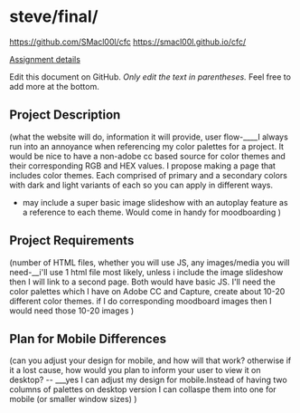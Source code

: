 # steve/final/
https://github.com/SMacl00l/cfc
https://smacl00l.github.io/cfc/

[Assignment details](/homework/final)

Edit this document on GitHub. _Only edit the text in parentheses._ Feel free to add more at the bottom.

## Project Description

(what the website will do, information it will provide, user flow-____I always run into an annoyance when referencing my color palettes for a project. It would be nice to have a non-adobe cc based source for color themes and their corresponding RGB and HEX values. I propose making a page that includes color themes. Each comprised of primary and a secondary colors with dark and light variants of each so you can apply in different ways. 
- may include a super basic image slideshow with an autoplay feature as a reference to each theme. Would come in handy for moodboarding )

## Project Requirements

(number of HTML files, whether you will use JS, any images/media you will need-__i'll use 1 html file most likely, unless i include the image slideshow then I will link to a second page. Both would have basic JS. I'll need the color palettes which I have on Adobe CC and Capture, create about 10-20 different color themes. if I do corresponding moodboard images then I would need those 10-20 images  )

## Plan for Mobile Differences

(can you adjust your design for mobile, and how will that work? otherwise if it a lost cause, how would you plan to inform your user to view it on desktop? -- ___yes I can adjust my design for mobile.Instead of having two columns of palettes on desktop version I can collaspe them into one for mobile (or smaller window sizes) )
